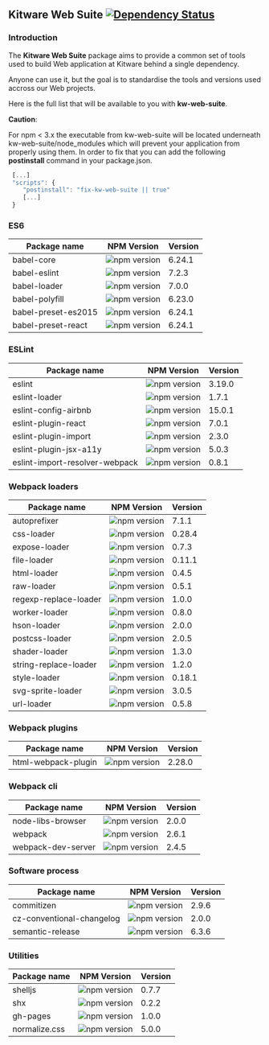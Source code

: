 ## Kitware Web Suite [![Dependency Status](https://img.shields.io/david/kitware/kw-web-suite.svg)](https://david-dm.org/kitware/kw-web-suite)

### Introduction

The **Kitware Web Suite** package aims to provide a common
set of tools used to build Web application at Kitware behind
a single dependency.

Anyone can use it, but the goal is to standardise
the tools and versions used accross our Web projects.

Here is the full list that will be available to you with **kw-web-suite**.

**Caution**:

For npm < 3.x the executable from kw-web-suite will be located underneath kw-web-suite/node_modules
which will prevent your application from properly using them. In order to fix that you can
add the following **postinstall** command in your package.json.

```js
 [...]
 "scripts": {
    "postinstall": "fix-kw-web-suite || true"
    [...]
 }
```

### ES6

Package name        | NPM Version                                                      | Version
------------------- | ---------------------------------------------------------------- | ---------
babel-core          | ![npm version](https://badge.fury.io/js/babel-core.svg)          | 6.24.1
babel-eslint        | ![npm version](https://badge.fury.io/js/babel-eslint.svg)        | 7.2.3
babel-loader        | ![npm version](https://badge.fury.io/js/babel-loader.svg)        | 7.0.0
babel-polyfill      | ![npm version](https://badge.fury.io/js/babel-polyfill.svg)      | 6.23.0
babel-preset-es2015 | ![npm version](https://badge.fury.io/js/babel-preset-es2015.svg) | 6.24.1
babel-preset-react  | ![npm version](https://badge.fury.io/js/babel-preset-react.svg)  | 6.24.1

### ESLint

Package name                   | NPM Version                                                                | Version
------------------------------ | -------------------------------------------------------------------------- | --------
eslint                         | ![npm version](https://badge.fury.io/js/eslint.svg)                        | 3.19.0
eslint-loader                  | ![npm version](https://badge.fury.io/js/eslint-loader.svg)                 | 1.7.1
eslint-config-airbnb           | ![npm version](https://badge.fury.io/js/eslint-config-airbnb.svg)          | 15.0.1
eslint-plugin-react            | ![npm version](https://badge.fury.io/js/eslint-plugin-react.svg)           | 7.0.1
eslint-plugin-import           | ![npm version](https://badge.fury.io/js/eslint-plugin-import.svg)          | 2.3.0
eslint-plugin-jsx-a11y         | ![npm version](https://badge.fury.io/js/eslint-plugin-jsx-a11y.svg)        | 5.0.3
eslint-import-resolver-webpack | ![npm version](https://badge.fury.io/js/eslint-import-resolver-webpack.svg)| 0.8.1

### Webpack loaders

Package name          | NPM Version                                                       | Version
--------------------- | ----------------------------------------------------------------- | --------
autoprefixer          | ![npm version](https://badge.fury.io/js/autoprefixer.svg)         | 7.1.1
css-loader            | ![npm version](https://badge.fury.io/js/css-loader.svg)           | 0.28.4
expose-loader         | ![npm version](https://badge.fury.io/js/expose-loader.svg)        | 0.7.3
file-loader           | ![npm version](https://badge.fury.io/js/file-loader.svg)          | 0.11.1
html-loader           | ![npm version](https://badge.fury.io/js/html-loader.svg)          | 0.4.5
raw-loader            | ![npm version](https://badge.fury.io/js/raw-loader.svg)           | 0.5.1
regexp-replace-loader | ![npm version](https://badge.fury.io/js/regexp-replace-loader.svg)| 1.0.0
worker-loader         | ![npm version](https://badge.fury.io/js/worker-loader.svg)        | 0.8.0
hson-loader           | ![npm version](https://badge.fury.io/js/hson-loader.svg)          | 2.0.0
postcss-loader        | ![npm version](https://badge.fury.io/js/postcss-loader.svg)       | 2.0.5
shader-loader         | ![npm version](https://badge.fury.io/js/shader-loader.svg)        | 1.3.0
string-replace-loader | ![npm version](https://badge.fury.io/js/string-replace-loader.svg)| 1.2.0
style-loader          | ![npm version](https://badge.fury.io/js/style-loader.svg)         | 0.18.1
svg-sprite-loader     | ![npm version](https://badge.fury.io/js/svg-sprite-loader.svg)    | 3.0.5
url-loader            | ![npm version](https://badge.fury.io/js/url-loader.svg)           | 0.5.8

### Webpack plugins

Package name        | NPM Version                                                      | Version
------------------- | ---------------------------------------------------------------- | --------
html-webpack-plugin | ![npm version](https://badge.fury.io/js/html-webpack-plugin.svg) | 2.28.0

### Webpack cli

Package name        | NPM Version                                                     | Version
------------------- | --------------------------------------------------------------- | --------
node-libs-browser   | ![npm version](https://badge.fury.io/js/node-libs-browser.svg)  | 2.0.0
webpack             | ![npm version](https://badge.fury.io/js/webpack.svg)            | 2.6.1
webpack-dev-server  | ![npm version](https://badge.fury.io/js/webpack-dev-server.svg) | 2.4.5

### Software process

Package name              | NPM Version                                                            | Version
------------------------- | ---------------------------------------------------------------------- | --------
commitizen                | ![npm version](https://badge.fury.io/js/commitizen.svg)                | 2.9.6
cz-conventional-changelog | ![npm version](https://badge.fury.io/js/cz-conventional-changelog.svg) | 2.0.0
semantic-release          | ![npm version](https://badge.fury.io/js/semantic-release.svg)          | 6.3.6

### Utilities

Package name  | NPM Version                                                | Version
------------- | ---------------------------------------------------------- | --------
shelljs       | ![npm version](https://badge.fury.io/js/shelljs.svg)       | 0.7.7
shx           | ![npm version](https://badge.fury.io/js/shx.svg)           | 0.2.2
gh-pages      | ![npm version](https://badge.fury.io/js/gh-pages.svg)      | 1.0.0
normalize.css | ![npm version](https://badge.fury.io/js/normalize.css.svg) | 5.0.0
